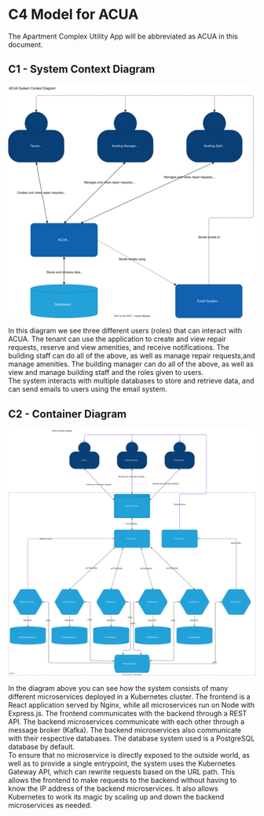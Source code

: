 # C4 Model for ACUA

The Apartment Complex Utility App will be abbreviated as ACUA in this document.

## C1 - System Context Diagram

![System Context Diagram](./media/c1-context.svg)

In this diagram we see three different users (roles) that can interact with ACUA. The tenant can use the application to create and view repair requests, reserve and view amenities, and receive notifications. The building staff can do all of the above, as well as manage repair requests,and manage amenities. The building manager can do all of the above, as well as view and manage building staff and the roles given to users. <br>
The system interacts with multiple databases to store and retrieve data, and can send emails to users using the email system.

## C2 - Container Diagram

![Container Diagram](./media/c2-container.svg)

In the diagram above you can see how the system consists of many different microservices deployed in a Kubernetes cluster. The frontend is a React application served by Nginx, while all microservices run on Node with Express.js. The frontend communicates with the backend through a REST API. The backend microservices communicate with each other through a message broker (Kafka). The backend microservices also communicate with their respective databases. The database system used is a PostgreSQL database by default. <br>
To ensure that no microservice is directly exposed to the outside world, as well as to provide a single entrypoint, the system uses the Kubernetes Gateway API, which can rewrite requests based on the URL path. This allows the frontend to make requests to the backend without having to know the IP address of the backend microservices. It also allows Kubernetes to work its magic by scaling up and down the backend microservices as needed.
